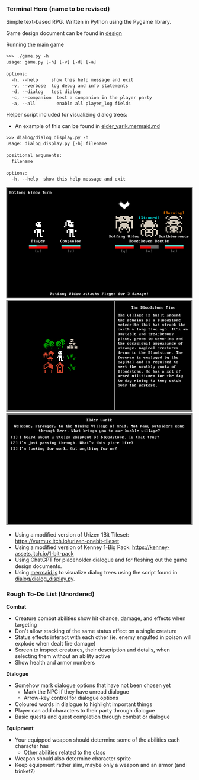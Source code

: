 ### Terminal Hero (name to be revised)
Simple text-based RPG. Written in Python using the Pygame library.

Game design document can be found in [design](design/Act%20I/)

Running the main game 
```
>>> ./game.py -h
usage: game.py [-h] [-v] [-d] [-a]

options:
  -h, --help     show this help message and exit
  -v, --verbose  log debug and info statements
  -d, --dialog   test dialog
  -c, --companion  test a companion in the player party
  -a, --all        enable all player_log fields
```

Helper script included for visualizing dialog trees:
-  An example of this can be found in [elder_varik.mermaid.md](resources/examples/elder_varik.mermaid.md)
```
>>> dialog/dialog_display.py -h
usage: dialog_display.py [-h] filename

positional arguments:
  filename

options:
  -h, --help  show this help message and exit
```

![Combat.png](resources/screenshots/combat.png)
![World.png](resources/screenshots/world.png)
![Dialogue.png](resources/screenshots/dialogue.png)

- Using a modified version of Urizen 1Bit Tileset: https://vurmux.itch.io/urizen-onebit-tileset
- Using a modified version of Kenney 1-Big Pack: https://kenney-assets.itch.io/1-bit-pack
- Using ChatGPT for placeholder dialogue and for fleshing out the game design documents.
- Using [mermaid.js](https://mermaid.js.org/) to visualize dialog trees using the script found in [dialog/dialog_display.py](dialog/dialog_display.py).

### Rough To-Do List (Unordered)
**Combat**
- Creature combat abilities show hit chance, damage, and effects when targeting
- Don't allow stacking of the same status effect on a single creature
- Status effects interact with each other (ie. enemy engulfed in poison will explode when dealt fire damage)
- Screen to inspect creatures, their description and details, when selecting them without an ability active
- Show health and armor numbers

**Dialogue**
- Somehow mark dialogue options that have not been chosen yet
    - Mark the NPC if they have unread dialogue
    - Arrow-key control for dialogue options
- Coloured words in dialogue to highlight important things
- Player can add characters to their party through dialogue
- Basic quests and quest completion through combat or dialogue

**Equipment**
- Your equipped weapon should determine some of the abilities each character has
  - Other abilities related to the class
- Weapon should also determine character sprite
- Keep equipment rather slim, maybe only a weapon and an armor (and trinket?)
